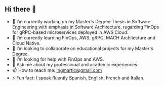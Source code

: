 ## Hi there 👋

- 🔭 I’m currently working on my Master's Degree Thesis in Software Engineering with emphasis in Software Architecture, regarding FinOps for gRPC-based microservices deployed in AWS Cloud.
- 🌱 I’m currently learning FinOps, AWS, gRPC, MACH Architecture and Cloud Native.
- 👯 I’m looking to collaborate on educational projects for my Master's Degree.
- 🤔 I’m looking for help with FinOps and AWS.
- 💬 Ask me about my professional and academic experiences.
- 📫 How to reach me: ingmartic@gmail.com
- ⚡ Fun fact: I speak fluently Spanish, English, French and Italian.
